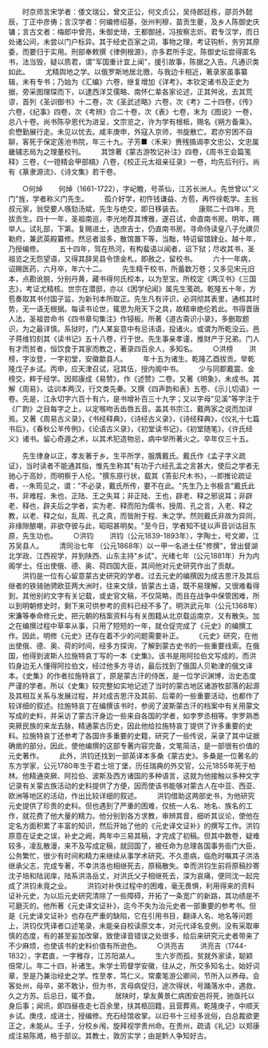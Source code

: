 <!-- { "loadSidebar": true } -->
　　时京师言宋学者：倭文瑞公，曾文正公，何文贞公，吴侍郎廷栋，邵员外懿辰，丁正中彦俦；言汉学者：何编修绍基，张州判穆，苗贡生夔，及乡人陈御史庆镛；言古文者：梅郎中曾亮，朱御史琦，王都御拯，冯按察志炘。君专汉学，而日处诸公间，未尝以门户标异。其于经史百家之词，事物之理，考证钩析，务穷其原委，而要归于实用。刑部奉敕撰《律例根源》，亦多君所手定。陈御史坛尝得匿名书，法当毁，疑以质君，谓"军国重计宜上闻"，援引故事，陈据之入告。凡通识类如此。
　　尤精舆地之学。以俄罗斯地居北徼，与我边卡相近，著录家虽事纂辑，未有专书；乃始为《汇编》六卷，继复增加《详考》，本钦定诸书及正史为据，旁采图理琛而下，以逮西洋艾儒略、南怀仁辈各家论述，正其舛讹，去其荒谬，首列《圣训御书》十二卷，次《圣武述略》六卷，次《考》二十四卷，《传》六卷，《纪事》四卷，次《考辨》合二十卷，次《表》七卷，末为《图说》一卷，总八十卷。尚书陈孕恩代为进呈，文宗览之，许为学有根柢，赐名《朔方备乘》。俞懋勤展行走。未见以忧去。咸丰庚申，外寇入京师，书旋散亡。君亦穷困不自聊，客死于保定莲池书院，年三十九。子芳■〈禾来〉赉残搞谒李文忠公，文忠属畿辅志局为之理董校刊。
　　其馀著《蒙古游牧记补注》四卷，《周书王会篇笺释》三卷，《一镫精会甲部槁》八卷，《校正元太祖亲征录》一卷，均先后刊行。尚有《篆隶源流》、《诗文集》若干卷。

　　○何焯
　　何焯（1661-1722），字屺瞻，号茶仙，江苏长洲人。先世曾以"义门"旌，学者称义门先生。
　　孤介好学，初忤钱谦益、方苞，再忤徐乾学。主翁叔元家，翁受要人嗾劾汤斌，先生与绝交，即日移装去。
　　康熙二十四年，充拔贡生。四十一年，圣祖南巡，李光地荐其博雅，遂召试，命直南书房。明年，赐举人。试礼部，下第。复赐进土，选庶吉士，仍直南书房。寻命侍读皇八子允禩贝勒府，兼武英殿纂修。然忌者滋多，散馆置下等，当黜，特诏留馆肄业。越十年，乃授编修。
　　五十四年，驾在热河，有构蜚语以闻者，诏下狱；尽收其书，圣祖览之无怨望语，又得其辞吴县令馈金札，即赦之，留校书。
　　六十一年病，诏赐医药，六月卒，年六十二。
　　先生精干校书，所蓄数万卷；又多见宋元旧本，点勘讹脱，分别丹黄，藏书得何氏校本，以为至宝。所校定《两汉书》《三国志》，考证尤精核。世宗在潜邸，亦以《困学纪闻》属先生笺疏。乾隆五十年，方苞奏取其书付国子监，为新刊本所取正。先生凡有评识，必洞彻其表里，通核其时势，无一语无根据。每读书论世，辄思为用天下之具，故精审绝伦若此。书得晋唐人法，圣祖尝命书《四书章句集注》作锓板。所著《道古斋识小录》，多删取题识，为之最详慎。系狱时，门人某妄意中有忌讳语，投诸火。或谓为所乾没云。邑子蒋维钧刻其《读书记》五十八卷，行于世。先生事亲孝谨，推财产于兄弟。门人有才而贫者，恒饮食于其家而教之，著录四百余人，多知名。
　　○洪榜
　　洪榜，字汝登，一字初堂，安徽歙县人。
　　年十五为诸生。乾隆乙酉拔贡。举乾隆戊子乡试。丙申，应天津召试，冠其伍，授内阁中书。
　　少与同郡戴震、金榜交，粹于经学。因郑康成《易赞》，作《述赞》二卷。又著《明象》，未成书。其解《周易》，诂训本两汉，行文类先秦。又撰《四声韵和表》五卷、《示儿切语》一卷。先是，江永切字六百十有六，是书增补百三十九字；又以字母"见溪"等字注于《广韵》之目每字之上，以定喉吻舌齿唇五音。盖其书宗江、戴两家之说而加详焉。又著《周易古义录》，《书经释典》，《诗经古义录》，《诗经释典》，《仪礼十七篇书后》，《春秋公羊传例》，《论语古义录》，《初堂读书记》，《初堂随笔》，《许氏经义》诸书。留心奇遁之术，以其术犯造物忌，病中举所著火之。卒年仅三十五。

　　先生律身以正，孝友著于乡。生平所学，服膺戴氏。戴氏作《孟子字义疏证》，当时读者不能通其指，惟先生称其"有功于六经孔孟之言甚大，使后之学者无驰心于高妙，而明察于人伦。"撰东原行状，载其《答彭尺木书》，--即推论疏证者，--朱筠见之，谓："不必录，戴氏所传，要不在此。"先生乃上书极言"戴氏此书，非难程、朱也，正陆、王之失耳；非正陆、王也，辟老、释之邪说耳；非辟老、释也，辟夫后之学者，实为老、释而阳为儒书，授周、孔之言，入老、释之教，以老、释之似，乱周、孔之真，而皆附于程、朱之学。然则戴氏非故为异同，非缘隙酿嘲，非欲夺彼与此，昭昭甚明矣。"至今日，学者知不徒以声音训诂目东原，先生功也。
　　○洪钧
　　洪钧（公元1839-1893年），字陶士，号文卿，江苏吴县人。
　　清同治七年 （公元1868年）以一甲一名进士任"修撰"，曾出督湖北学政、江西视学，并到陕西、山东主持"乡试"。光绪七年（公元1881年）升为内阁学士。任出使俄、德、奥、荷四国大臣，其间他对元史研究作出了贡献。
　　洪钧是一位有心留意蒙古史研究的学者。过去元史的编撰因为成吉思汗及其后继者的铁骑驰骋欧亚两大洲时，往来文牍，皆蒙古土语，既不易理解，又很难看得到，其他别的文字有关记载，或史官文稿，不仅简略，而且在战争中保管困难，所以到明朝修史时，剩下来可供参考的资料已经不多了。明洪武元年（公元1368年）宋濂等奉命修元史，把元朝的档案资料与有关图籍从北京载运南京，又有散失。加之在编撰过程中草率从事，只用了短短的一年，就仓促完成了《元史》的编撰工作。因此，明修《元史》还存在着不少的问题需要补正。
　　《元史》研究，在他出使俄、德、奥、荷的时间，经多方探询，了解到蒙古史书的一些重要线索。在俄国，他得到波斯人拉施特哀丁写的一本《史集》。该书是用阿拉伯文写成的，而洪钧身边无人懂得阿拉伯文，经过他多方寻访，最后找到了俄国人贝勒津的俄文译本。《史集》的作者拉施特哀丁，原是蒙古汗的侍医，是一位学识渊博，治史态度严谨的学者。所以《史集》较完整如实地记述了当时的蒙古地区诸游牧部落的起源及其相互关系与发展过程，并对成吉思汗及其前、后辈的一些重要活动，也都作了较详细的叙述。拉施特哀丁在编撰该书时，参阅了波斯蒙古汗的档案中有关用蒙文写成的史料，并采访了蒙古汗身边一些来自各国的学者，如孛罗丞相等。孛罗熟悉突厥民族的来龙去脉，精通蒙古历史，因此他给拉施特哀丁提供了许多重要的史料。拉施特哀丁还参考了各国许多重要的史籍，研究了一些传说，采录了其中证据确凿的部分。因此，使他编撰的这部专著内容完备，文笔简洁，是一部很有价值的元史著作。
　　此外，洪钧还找到一部英译本多桑《蒙古史》。多桑是一位著名的东方学家，公元1780年生于君士坦丁堡，历任瑞典的外交官，公元1855年死于柏林。他精通突厥、阿拉伯、波斯及西方诸国的多种语言，这就为他接触以多种文字记录有关蒙古族活动的史料提供了方便，因而使该书能够对蒙古人在中亚、西亚、欧洲等地区的活动，作出比较详细的叙述。
　　洪钧借助这两部史书，为他研究元史提供了珍贵的史料。但也遇到了严重的困难，仅统一人名、地名、族名的工作，就花费了他大量的精力。他分别到各方求教，审辨其音，细听其议论，使他在定名方面积累了丰富的知识，然后开始了他的《元史译文证补》的撰写工作。洪钧原意在证史之误，补史之阙，两年中三易其稿，才完成了初稿。但其中数卷，疑难较多，凌乱散漫，来不及写成定稿，就回国了，被任命为总理各国事务衙门大臣，公务繁忙，很少有时间和精力来继续从事学术研究。不久患病，临危时嘱其子洪洛继承父志，完成专著，不幸洪洛也相继死去，原稿散失。幸而洪钧生前将原稿抄寄沈子培和陆润庠，陆系洪洛岳丈，对洪氏父子相继死去，深为哀痛，便同沈一起完成了洪钧未竟之业。
　　洪钧对补佚过程中的困难，毫无畏惧，利用得来的资料证补元史，为以后元史研究清除了一些障碍，开拓了一条宽广的新路，其功绩是不可磨灭的。他所著《元史译文证补》，迄今不失为治元史者一部重要的参考书。但是《元史译文证补》也存在严重的缺陷，它在引用书目，翻译人名、地名等问题上，洪钧仅凭译者口述笔录，未能亲自校读原文本，对元代译名变例，没有采取审慎的态度，有的甚至妄加改窜，致使译音错误之处很多，给后来研究元史者带来了不少麻烦，也使该书的史料价值有所逊色。
　　○洪亮吉
　　洪亮吉（1744-1832），字君直，一字稚存，江苏阳湖人。
　　生六岁而孤，贫就外家读，聪颖倍常儿。年二十四，补诸生。朱学士筠督学安徽，往从之，所交多知名士。始好词章，至是乃兼治经史之学。性至孝，笃仁义。常橐笔游公卿间，节所入以养母。会客处州，母卒，弟不敢讣，但为书，言母病促归，途次得状，号踊落水中，遇救，久之方苏。后忌日，辄不食。
　　居陕时，挚友黄景仁病困安邑将死，驰亟托以身后事；闻讯，即四昼夜走七百余里，扶其柩回籍，且营葬焉。乾隆庚子，中顺天乡试。庚戌，成进士，授编修。充石经馆收掌。以旧书十三经多讹俗，白总裁欲更正之，未能从。壬子，分校乡闱，旋拜视学贵州命。在贵州，疏请《礼记》以郑康成注易陈澔，格于部议。其教士，敦厉实学；由是黔人争知好古。
